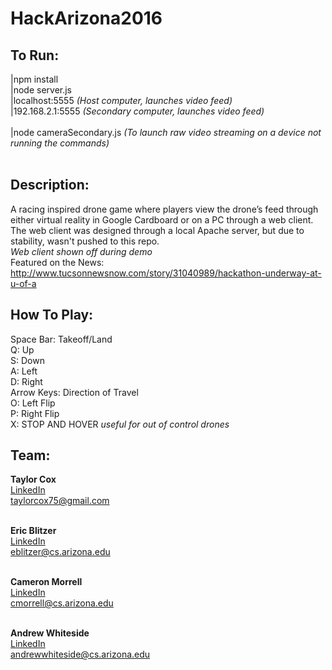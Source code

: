 # HackArizona2016</br>


To Run: 
------------
|npm install <br>
|node server.js <br>
|localhost:5555 *(Host computer, launches video feed)* <br>
|192.168.2.1:5555 *(Secondary computer, launches video feed)* <br> <br>
|node cameraSecondary.js *(To launch raw video streaming on a device not running the commands)* <br> <br>

Description:
------------
A racing inspired drone game where players view the drone’s feed through either virtual reality in Google Cardboard or on a PC through a web client.<br>
The web client was designed through a local Apache server, but due to stability, wasn't pushed to this repo. <br>
*Web client shown off during demo*<br>
Featured on the News: http://www.tucsonnewsnow.com/story/31040989/hackathon-underway-at-u-of-a

How To Play:
------------
Space Bar: Takeoff/Land<br>
Q: Up<br>
S: Down<br>
A: Left<br>
D: Right<br>
Arrow Keys: Direction of Travel<br>
O: Left Flip<br>
P: Right Flip<br>
X: STOP AND HOVER *useful for out of control drones*<br>


Team:
-----

**Taylor Cox**</br>
[LinkedIn](www.linkedin.com/in/taylorcox75)</br>
[taylorcox75@gmail.com](taylorcox75@gmail.com)</br></br>

**Eric Blitzer**</br>
[LinkedIn](https://www.linkedin.com/in/ericwilliamblitzer)</br>
[eblitzer@cs.arizona.edu](eblitzer@cs.arizona.edu)</br></br>

**Cameron Morrell**</br>
[LinkedIn](https://www.linkedin.com/pub/cameron-morrell/59/249/753)</br>
[cmorrell@cs.arizona.edu](cmorrell@cs.arizona.edu)</br></br>

**Andrew Whiteside**</br>
[LinkedIn](https://www.linkedin.com/in/andrew-whiteside-100734106)</br>
[andrewwhiteside@cs.arizona.edu](andrewwhiteside@cs.arizona.edu)</br>


